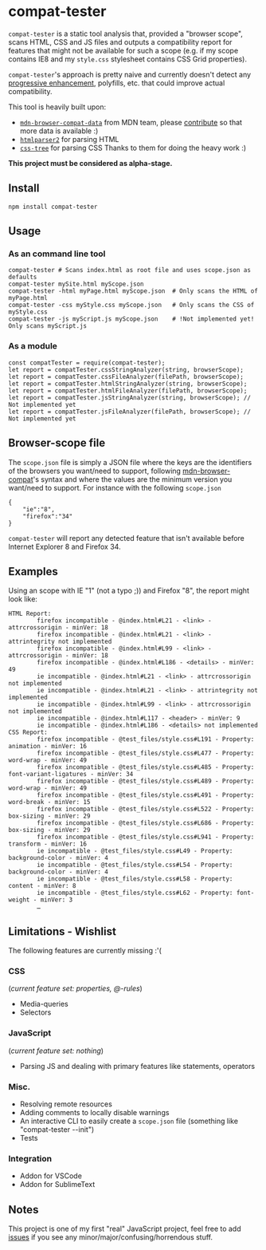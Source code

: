 # compat-tester

`compat-tester` is a static tool analysis that, provided a "browser scope", scans HTML, CSS and JS files and outputs a compatibility report for features that might not be available for such a scope (e.g. if my scope contains IE8 and my `style.css` stylesheet contains CSS Grid properties).

`compat-tester`'s approach is pretty naive and currently doesn't detect any [progressive enhancement](https://christianheilmann.com/2012/02/16/stumbling-on-the-escalator/), polyfills, etc. that could improve actual compatibility.


This tool is heavily built upon:
* [`mdn-browser-compat-data`](https://www.npmjs.com/package/mdn-browser-compat-data) from MDN team, please [contribute](https://developer.mozilla.org/docs/MDN/Contribute/Structures/Compatibility_tables) so that more data is available :)
* [`htmlparser2`](https://www.npmjs.com/package/htmlparser2) for parsing HTML
* [`css-tree`](https://www.npmjs.com/package/css-tree) for parsing CSS
Thanks to them for doing the heavy work :)

**This project must be considered as alpha-stage.**

## Install

    npm install compat-tester

## Usage



### As an command line tool
    
    compat-tester # Scans index.html as root file and uses scope.json as defaults
    compat-tester mySite.html myScope.json
    compat-tester -html myPage.html myScope.json  # Only scans the HTML of myPage.html
    compat-tester -css myStyle.css myScope.json   # Only scans the CSS of myStyle.css
    compat-tester -js myScript.js myScope.json    # !Not implemented yet! Only scans myScript.js

### As a module 

    const compatTester = require(compat-tester);
    let report = compatTester.cssStringAnalyzer(string, browserScope);
    let report = compatTester.cssFileAnalyzer(filePath, browserScope);
    let report = compatTester.htmlStringAnalyzer(string, browserScope);
    let report = compatTester.htmlFileAnalyzer(filePath, browserScope);
    let report = compatTester.jsStringAnalyzer(string, browserScope); // Not implemented yet
    let report = compatTester.jsFileAnalyzer(filePath, browserScope); // Not implemented yet

## Browser-scope file

The `scope.json` file is simply a JSON file where the keys are the identifiers of the browsers you want/need to support, following [mdn-browser-compat](https://github.com/mdn/browser-compat-data/blob/master/schemas/compat-data-schema.md#browser-identifiers)'s syntax and where the values are the minimum version you want/need to support.
For instance with the following `scope.json`

    {
        "ie":"8",
        "firefox":"34"
    }

`compat-tester` will report any detected feature that isn't available before Internet Explorer 8 and Firefox 34.

## Examples
Using an scope with IE "1" (not a typo ;)) and Firefox "8", the report might look like:

    HTML Report:
            firefox incompatible - @index.html#L21 - <link> - attrcrossorigin - minVer: 18
            firefox incompatible - @index.html#L21 - <link> - attrintegrity not implemented
            firefox incompatible - @index.html#L99 - <link> - attrcrossorigin - minVer: 18
            firefox incompatible - @index.html#L186 - <details> - minVer: 49
            ie incompatible - @index.html#L21 - <link> - attrcrossorigin not implemented
            ie incompatible - @index.html#L21 - <link> - attrintegrity not implemented
            ie incompatible - @index.html#L99 - <link> - attrcrossorigin not implemented
            ie incompatible - @index.html#L117 - <header> - minVer: 9
            ie incompatible - @index.html#L186 - <details> not implemented
    CSS Report:
            firefox incompatible - @test_files/style.css#L191 - Property: animation - minVer: 16
            firefox incompatible - @test_files/style.css#L477 - Property: word-wrap - minVer: 49
            firefox incompatible - @test_files/style.css#L485 - Property: font-variant-ligatures - minVer: 34
            firefox incompatible - @test_files/style.css#L489 - Property: word-wrap - minVer: 49
            firefox incompatible - @test_files/style.css#L491 - Property: word-break - minVer: 15
            firefox incompatible - @test_files/style.css#L522 - Property: box-sizing - minVer: 29
            firefox incompatible - @test_files/style.css#L686 - Property: box-sizing - minVer: 29
            firefox incompatible - @test_files/style.css#L941 - Property: transform - minVer: 16
            ie incompatible - @test_files/style.css#L49 - Property: background-color - minVer: 4
            ie incompatible - @test_files/style.css#L54 - Property: background-color - minVer: 4
            ie incompatible - @test_files/style.css#L58 - Property: content - minVer: 8
            ie incompatible - @test_files/style.css#L62 - Property: font-weight - minVer: 3
            …

## Limitations - Wishlist
The following features are currently missing :'(

### CSS
(*current feature set: properties, @-rules*)
* Media-queries
* Selectors

### JavaScript
(*current feature set: nothing*)
* Parsing JS and dealing with primary features like statements, operators

### Misc.
* Resolving remote resources
* Adding comments to locally disable warnings
* An interactive CLI to easily create a `scope.json` file (something like "compat-tester --init")
* Tests

### Integration
* Addon for VSCode
* Addon for SublimeText

## Notes 
This project is one of my first "real" JavaScript project, feel free to add [issues](https://github.com/SphinxKnight/compat-tester/issues) if you see any minor/major/confusing/horrendous stuff.